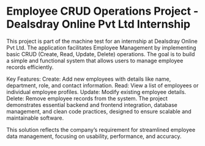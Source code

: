 
# Employee CRUD Operations Project - Dealsdray Online Pvt Ltd Internship
This project is part of the machine test for an internship at Dealsdray Online Pvt Ltd. The application facilitates Employee Management by implementing basic CRUD (Create, Read, Update, Delete) operations. The goal is to build a simple and functional system that allows users to manage employee records efficiently.

Key Features:
Create: Add new employees with details like name, department, role, and contact information.
Read: View a list of employees or individual employee profiles.
Update: Modify existing employee details.
Delete: Remove employee records from the system.
The project demonstrates essential backend and frontend integration, database management, and clean code practices, designed to ensure scalable and maintainable software.

This solution reflects the company’s requirement for streamlined employee data management, focusing on usability, performance, and accuracy.
